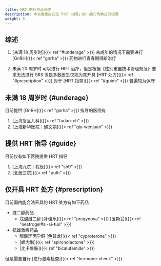 ```yaml
---
title: HRT 医疗资源综述
description: 本文着重形式化「HRT 指导」的一般行为模式的梳理
weight: 0
---
```


## 综述

1. [未满 18 周岁时]({{< ref "#underage" >}})
   未成年的情况下需要进行 [GnRH]({{< ref "gnrha" >}}) 药物进行青春期阻断治疗

1. 未满 20 周岁时
   可以进行 HRT 治疗，但是根据《性别重置技术管理规范》要求无法进行 SRS
   但是多数医生仅能为其开具 [HRT 处方]({{< ref "#prescription" >}}) 对于 [HRT 指导]({{< ref "#guide" >}}) 普遍较为保守

## 未满 18 周岁时 {#underage}

目前提供 [GnRH]({{< ref "gnrha" >}}) 指导的医院有

1. [上海复旦儿科]({{< ref "fudan-ch" >}})
1. [上海新华医院｜邱文娟]({{< ref "qiu-wenjuan" >}})

## 提供 HRT 指导 {#guide}

目前仅有如下医院提供 HRT 指导

1. [上海九院｜程辰]({{< ref "sh9" >}})
1. [北医三院]({{< ref "puth" >}})

## 仅开具 HRT 处方 {#prescription}

目前国内能合法开具的 HRT 处方有如下药品

- 雌二醇药品
  - 戊酸雌二醇
    [补佳乐]({{< ref "progynova" >}})
    [爱斯妥]({{< ref "oestrogel#ai-si-tuo" >}})
- 抗雄激素药品
  - 醋酸环丙孕酮
    [色普龙]({{< ref "cyproterone" >}})
  - [螺内酯]({{< ref "spironolactone" >}})
  - [比卡鲁胺]({{< ref "bicalutamide" >}})

但是需要自行 [进行激素检查]({{< ref "hormone-check" >}})
